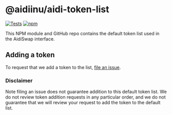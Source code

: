 # @aidiinu/aidi-token-list

[![Tests](https://github.com/Aidi-Inu/aidi-token-list/workflows/Tests/badge.svg)](https://github.com/Aidi-Inu/aidi-token-list/actions?query=workflow%3ATests)
[![npm](https://img.shields.io/npm/v/@aidiinu/aidi-token-list)](https://unpkg.com/@aidiinu/aidi-token-list@latest/)

This NPM module and GitHub repo contains the default token list used in the AidiSwap interface.

## Adding a token

To request that we add a token to the list,
[file an issue](https://github.com/Aidi-Inu/aidi-token-list/issues/new?assignees=&labels=token+request&template=token-request.md&title=Add+%7BTOKEN_SYMBOL%7D%3A+%7BTOKEN_NAME%7D).

### Disclaimer

Note filing an issue does not guarantee addition to this default token list.
We do not review token addition requests in any particular order, and we do not
guarantee that we will review your request to add the token to the default list.
